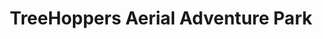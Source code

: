 ---
title: "TreeHoppers Aerial Adventure Park"
url: /dade-city/treehoppers-aerial-adventure-park/
shop: outdoor
---